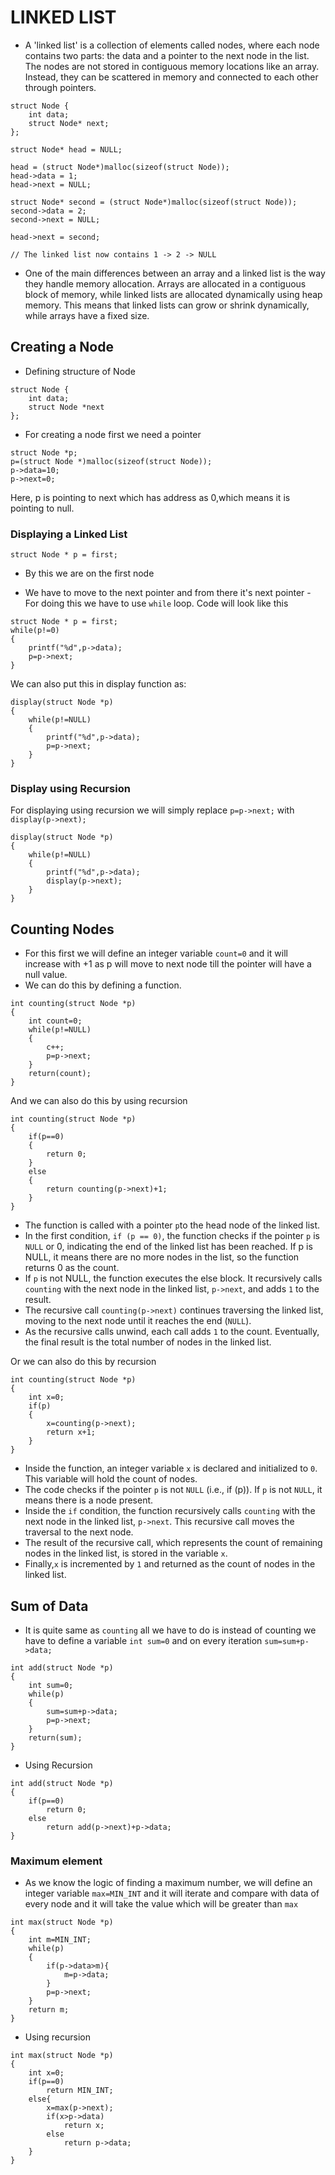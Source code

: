 # LINKED LIST #

- A 'linked list' is a collection of elements called nodes, where each node contains two parts: the data and a pointer to the next node in the list. The nodes are not stored in contiguous memory locations like an array. Instead, they can be scattered in memory and connected to each other through pointers.
```
struct Node {
    int data;
    struct Node* next;
};

struct Node* head = NULL;

head = (struct Node*)malloc(sizeof(struct Node));
head->data = 1;
head->next = NULL;

struct Node* second = (struct Node*)malloc(sizeof(struct Node));
second->data = 2;
second->next = NULL;

head->next = second;

// The linked list now contains 1 -> 2 -> NULL
```
- One of the main differences between an array and a linked list is the way they handle memory allocation. Arrays are allocated in a contiguous block of memory, while linked lists are allocated dynamically using heap memory. This means that linked lists can grow or shrink dynamically, while arrays have a fixed size.

## Creating a Node ##

- Defining structure of Node
```
struct Node {
    int data;
    struct Node *next
};
```
- For creating a node first we need a pointer
```
struct Node *p;
p=(struct Node *)malloc(sizeof(struct Node));
p->data=10;
p->next=0;
```
Here, p is pointing to next which has address as 0,which means it is pointing to null.

### Displaying a Linked List ###

 `struct Node * p = first;`
 - By this we are on the first node 
 
 - We have to move to the next pointer and from there it's next pointer
        - For doing this we have to use `while` loop.
Code will look like this
```
struct Node * p = first;
while(p!=0) 
{
    printf("%d",p->data);
    p=p->next;
}
```
We can also put this in display function as:
```
display(struct Node *p)
{
    while(p!=NULL)
    {
        printf("%d",p->data);
        p=p->next;
    }
}
```
### Display using Recursion ###
For displaying using recursion we will simply replace `p=p->next;`
with `display(p->next);` 
```
display(struct Node *p)
{
    while(p!=NULL)
    {
        printf("%d",p->data);
        display(p->next);
    }
}
```
## Counting Nodes ##
- For this first we will define an integer variable `count=0` and it will increase with +1 as p will move to next node till the pointer will have a null value.
- We can do this by defining a function.
```
int counting(struct Node *p)
{
    int count=0;
    while(p!=NULL)
    {
        c++;
        p=p->next;
    }
    return(count);
}
```
And we can also do this by using recursion
```
int counting(struct Node *p)
{
    if(p==0)
    {
        return 0;
    }
    else
    {
        return counting(p->next)+1;
    }
}
```
- The function is called with a pointer `p`to the head node of the linked list.
- In the first condition, `if (p == 0)`, the function checks if the pointer `p` is `NULL` or 0, indicating the end of the linked list has been reached. If p is NULL, it means there are no more nodes in the list, so the function returns 0 as the count.
- If `p` is not NULL, the function executes the else block. It recursively calls `counting` with the next node in the linked list, `p->next`, and adds `1` to the result.
- The recursive call `counting(p->next)` continues traversing the linked list, moving to the next node until it reaches the end (`NULL`).
- As the recursive calls unwind, each call adds `1` to the count. Eventually, the final result is the total number of nodes in the linked list.

Or we can also do this by recursion
```
int counting(struct Node *p)
{
    int x=0;
    if(p)
    {
        x=counting(p->next);
        return x+1;
    }
}
```
- Inside the function, an integer variable `x` is declared and initialized to `0`. This variable will hold the count of nodes.
- The code checks if the pointer `p` is not `NULL` (i.e., if (p)). If `p` is not `NULL`, it means there is a node present.
- Inside the `if` condition, the function recursively calls `counting` with the next node in the linked list, `p->next`. This recursive call moves the traversal to the next node.
- The result of the recursive call, which represents the count of remaining nodes in the linked list, is stored in the variable `x`.
- Finally,`x` is incremented by `1` and returned as the count of nodes in the linked list.

## Sum of Data ##
- It is quite same as `counting` all we have to do is instead of counting we have to define a variable `int sum=0` and on every iteration `sum=sum+p->data;`
```
int add(struct Node *p)
{
    int sum=0;
    while(p)
    {
        sum=sum+p->data;
        p=p->next;
    }
    return(sum);
}
```
- Using Recursion
```
int add(struct Node *p)
{
    if(p==0)
        return 0;
    else
        return add(p->next)+p->data;
}
```
### Maximum element ###
- As we know the logic of finding a maximum number, we will define an integer variable `max=MIN_INT` and it will iterate and compare with data of every node and it will take the value which will be greater than `max`
```
int max(struct Node *p)
{
    int m=MIN_INT;
    while(p)
    {
        if(p->data>m){
            m=p->data;
        }
        p=p->next;
    }
    return m;
}
```
- Using recursion
```
int max(struct Node *p)
{
    int x=0;
    if(p==0)
        return MIN_INT;
    else{
        x=max(p->next);
        if(x>p->data)
            return x;
        else
            return p->data;
    }
}
```